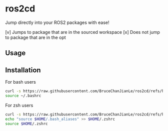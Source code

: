 # ros2cd

Jump directly into your ROS2 packages with ease!

[v] Jumps to package that are in the sourced workspace
[x] Does not jump to package that are in the opt

## Usage



## Installation

For bash users

```bash
curl -s https://raw.githubusercontent.com/BruceChanJianLe/ros2cd/refs/heads/master/install.sh | bash
source ~/.bashrc
```

For zsh users
```bash
curl -s https://raw.githubusercontent.com/BruceChanJianLe/ros2cd/refs/heads/master/install.sh | bash
echo "source $HOME/.bash_aliases" >> $HOME/.zshrc
source $HOME/.zshrc
```

